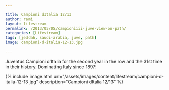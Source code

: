 ```yaml
---

title: Campioni dItalia 12/13
author: rami
layout: lifestream
permalink: /2013/05/05/campioniiii-juve-view-on-path/
categories: [Lifestream]
tags: [jeddah, saudi-arabia, juve, path]
image: campioni-d-italia-12-13.jpg

---
```


Juventus Campioni d'Italia for the second year in the row and the 31st time in their history. Dominating Italy since 1897!

{% include image.html url="/assets/images/content/lifestream/campioni-d-italia-12-13.jpg" description="Campioni dItalia 12/13" %}

